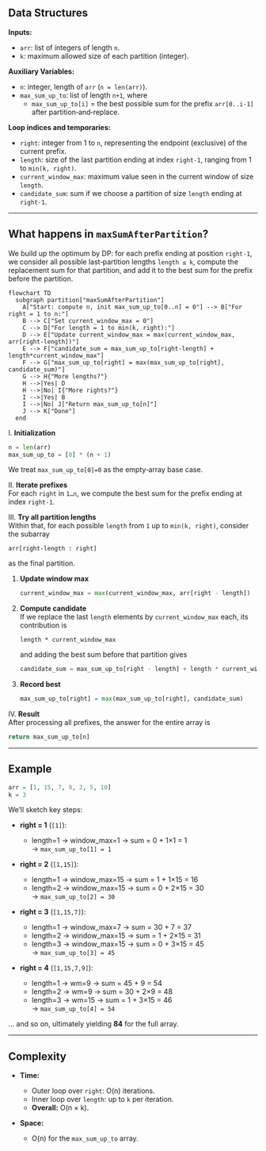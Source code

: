 ## Data Structures

**Inputs:**  
- `arr`: list of integers of length `n`.  
- `k`: maximum allowed size of each partition (integer).

**Auxiliary Variables:**  
- `n`: integer, length of `arr` (`n = len(arr)`).  
- `max_sum_up_to`: list of length `n+1`, where  
  - `max_sum_up_to[i]` = the best possible sum for the prefix `arr[0..i-1]` after partition‑and‑replace.

**Loop indices and temporaries:**  
- `right`: integer from 1 to `n`, representing the endpoint (exclusive) of the current prefix.  
- `length`: size of the last partition ending at index `right-1`, ranging from 1 to `min(k, right)`.  
- `current_window_max`: maximum value seen in the current window of size `length`.  
- `candidate_sum`: sum if we choose a partition of size `length` ending at `right-1`.

---

## What happens in `maxSumAfterPartition`?

We build up the optimum by DP: for each prefix ending at position `right-1`, we consider all possible last‑partition lengths `length ≤ k`, compute the replacement sum for that partition, and add it to the best sum for the prefix before the partition.

```mermaid
flowchart TD
  subgraph partition["maxSumAfterPartition"]
    A["Start: compute n, init max_sum_up_to[0..n] = 0"] --> B["For right = 1 to n:"]
    B --> C["Set current_window_max = 0"]
    C --> D["For length = 1 to min(k, right):"]
    D --> E["Update current_window_max = max(current_window_max, arr[right-length])"]
    E --> F["candidate_sum = max_sum_up_to[right-length] + length*current_window_max"]
    F --> G["max_sum_up_to[right] = max(max_sum_up_to[right], candidate_sum)"]
    G --> H{"More lengths?"}
    H -->|Yes| D
    H -->|No| I{"More rights?"}
    I -->|Yes| B
    I -->|No| J["Return max_sum_up_to[n]"]
    J --> K["Done"]
  end
```

I. **Initialization**  
```python
n = len(arr)
max_sum_up_to = [0] * (n + 1)
```
We treat `max_sum_up_to[0]=0` as the empty‑array base case.

II. **Iterate prefixes**  
For each `right` in `1…n`, we compute the best sum for the prefix ending at index `right-1`.

III. **Try all partition lengths**  
Within that, for each possible `length` from `1` up to `min(k, right)`, consider the subarray  
```
arr[right-length : right]
```
as the final partition.

1. **Update window max**  
   ```python
   current_window_max = max(current_window_max, arr[right - length])
   ```
2. **Compute candidate**  
   If we replace the last `length` elements by `current_window_max` each, its contribution is  
   ```
   length * current_window_max
   ```
   and adding the best sum before that partition gives  
   ```python
   candidate_sum = max_sum_up_to[right - length] + length * current_window_max
   ```
3. **Record best**  
   ```python
   max_sum_up_to[right] = max(max_sum_up_to[right], candidate_sum)
   ```

IV. **Result**  
After processing all prefixes, the answer for the entire array is  
```python
return max_sum_up_to[n]
```

---

## Example

```python
arr = [1, 15, 7, 9, 2, 5, 10]
k = 3
```

We’ll sketch key steps:

- **right = 1** (`[1]`):  
  - length=1 → window_max=1 → sum = 0 + 1×1 = 1  
  → `max_sum_up_to[1] = 1`

- **right = 2** (`[1,15]`):  
  - length=1 → window_max=15 → sum = 1 + 1×15 = 16  
  - length=2 → window_max=15 → sum = 0 + 2×15 = 30  
  → `max_sum_up_to[2] = 30`

- **right = 3** (`[1,15,7]`):  
  - length=1 → window_max=7  → sum = 30 + 7 = 37  
  - length=2 → window_max=15 → sum = 1 + 2×15 = 31  
  - length=3 → window_max=15 → sum = 0 + 3×15 = 45  
  → `max_sum_up_to[3] = 45`

- **right = 4** (`[1,15,7,9]`):  
  - length=1 → wm=9  → sum = 45 + 9  = 54  
  - length=2 → wm=9  → sum = 30 + 2×9 = 48  
  - length=3 → wm=15 → sum = 1  + 3×15 = 46  
  → `max_sum_up_to[4] = 54`

… and so on, ultimately yielding **84** for the full array.

---

## Complexity

- **Time:**  
  - Outer loop over `right`: O(n) iterations.  
  - Inner loop over `length`: up to `k` per iteration.  
  - **Overall:** O(n × k).

- **Space:**  
  - O(n) for the `max_sum_up_to` array.
